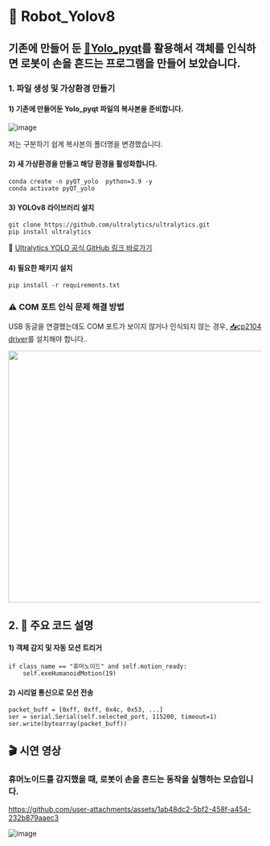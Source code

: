 # 🤖 Robot_Yolov8

## 기존에 만들어 둔 [🔗Yolo_pyqt](https://github.com/KS0721/Yolo_pyqt)를 활용해서 객체를 인식하면 로봇이 손을 흔드는 프로그램을 만들어 보았습니다.

### 1. 파일 생성 및 가상환경 만들기
#### 1) 기존에 만들어둔 Yolo_pyqt 파일의 복사본을 준비합니다. 
![image](https://github.com/user-attachments/assets/d2056f34-f855-468b-b697-f96fd94d4794)

저는 구분하기 쉽게 복사본의 폴더명을 변경했습니다.
#### 2) 새 가상환경을 만들고 해당 환경을 활성화합니다.
```
conda create -n pyQT_yolo  python=3.9 -y
conda activate pyQT_yolo
```
#### 3) YOLOv8 라이브러리 설치 
```
git clone https://github.com/ultralytics/ultralytics.git
pip install ultralytics
```
🚀 [Ultralytics YOLO 공식 GitHub 링크 바로가기](https://github.com/ultralytics/ultralytics)

#### 4) 필요한 패키지 설치
```
pip install -r requirements.txt
```
### ⚠️ COM 포트 인식 문제 해결 방법
USB 동글을 연결했는데도 COM 포트가 보이지 않거나 인식되지 않는 경우, 
[📥cp2104 driver](https://www.silabs.com/developer-tools/usb-to-uart-bridge-vcp-drivers?tab=downloads)를 설치해야 합니다..

<img src="https://github.com/user-attachments/assets/1ea3f6ba-b40f-4f24-af90-384bd909ae40" width="800" height="500">

## 2. 🧠 주요 코드 설명

#### 1) 객체 감지 및 자동 모션 트리거
```
if class_name == "휴머노이드" and self.motion_ready:
    self.exeHumanoidMotion(19)
```
#### 2) 시리얼 통신으로 모션 전송
```
packet_buff = [0xff, 0xff, 0x4c, 0x53, ...]
ser = serial.Serial(self.selected_port, 115200, timeout=1)
ser.write(bytearray(packet_buff))
```

## 🎬 시연 영상

### 휴머노이드를 감지했을 때, 로봇이 손을 흔드는 동작을 실행하는 모습입니다.

https://github.com/user-attachments/assets/1ab48dc2-5bf2-458f-a454-232b879aaec3

![image](https://github.com/user-attachments/assets/6602348e-c86b-4ab9-a6b7-abd296e9bad3)







